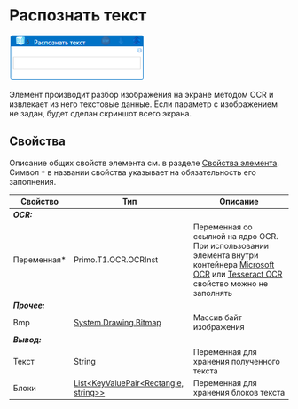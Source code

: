 # Распознать текст

![](../../../../resources/activities/extra/t1/ocr/get-ocrtext.png)

Элемент производит разбор изображения на экране методом OCR и извлекает из него текстовые данные. Если параметр c изображением не задан, будет сделан скриншот всего экрана.

## Свойства
Описание общих свойств элемента см. в разделе [Свойства элемента](https://docs.primo-rpa.ru/primo-rpa/primo-studio/process/elements#svoistva-elementa).\
Символ `*` в названии свойства указывает на обязательность его заполнения.

| Свойство             | Тип                   | Описание                                      |
| -------------------- | --------------------- | --------------------------------------------- |
| ***OCR:*** | |  |
| Переменная\* | Primo.T1.OCR.OCRInst | Переменная со ссылкой на ядро OCR. При использовании элемента внутри контейнера [Microsoft OCR](https://docs.primo-rpa.ru/primo-rpa/g_elements/el_extra/t1/els_ocr/el_ocr_microsoft) или [Tesseract OCR](https://docs.primo-rpa.ru/primo-rpa/g_elements/el_extra/t1/els_ocr/el_ocr_tesseract) свойство можно не заполнять |
| ***Прочее:***  |  |  |
| Bmp | [System.Drawing.Bitmap](https://learn.microsoft.com/ru-ru/dotnet/api/system.drawing.bitmap?view=windowsdesktop-7.0) | Массив байт изображения |
| ***Вывод:***  |  |  |
| Текст | String | Переменная для хранения полученного текста |
| Блоки  | [List\<KeyValuePair\<Rectangle, string\>\>](https://learn.microsoft.com/ru-Ru/dotnet/api/system.collections.generic.keyvaluepair-2?view=netframework-4.6.1) | Переменная для хранения блоков текста |
